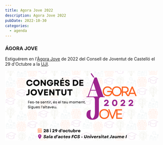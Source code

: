 ```yaml
---
title: Agora Jove 2022
description: Agora Jove 2022
pubDate: 2022-10-30
categories:
  - agenda
---
```


### ÁGORA JOVE

Estiguérem en l'[Àgora Jove](https://www.uji.es/perfils/estudiantat/v2/dise/asso/formadesperestudiants/paraagenda/congresagorajove22/) de 2022 del Consell de Joventut de Castelló el 29 d'Octubre a la [UJI](https://www.google.es/maps/place/Universitat+Jaume+I/@39.9902105,-0.0511631,14z/data=!4m6!3m5!1s0xd5ffe0fca9b5147:0x1368bf53b3a7fb3f!8m2!3d39.9943481!4d-0.0702147!16zL20vMDg0dGNk?coh=164777&entry=tt&shorturl=1).

 ![](images/BANNER-AGORA-JOVE-2-1.png)

